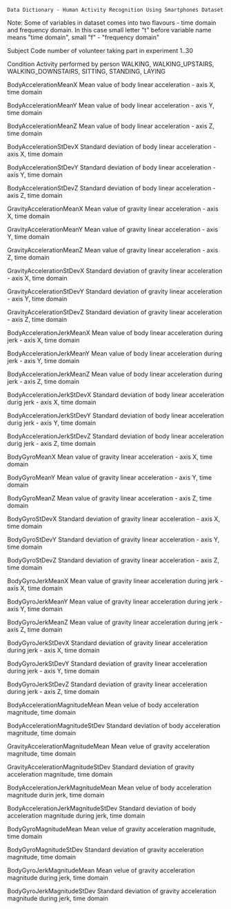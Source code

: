 	Data Dictionary - Human Activity Recognition Using Smartphones Dataset


Note: Some of variables in dataset comes into two flavours - time domain and frequency domain. In this case small letter "t" before variable name means "time domain", small "f" - "frequency domain"



Subject
	Code number of volunteer taking part in experiment
	1..30

Condition
	Activity performed by person
	WALKING, WALKING_UPSTAIRS, WALKING_DOWNSTAIRS, SITTING, STANDING, LAYING

BodyAccelerationMeanX
	Mean value of body linear acceleration - axis X, time domain 

BodyAccelerationMeanY
	Mean value of body linear acceleration - axis Y, time domain 

BodyAccelerationMeanZ
	Mean value of body linear acceleration - axis Z, time domain 

BodyAccelerationStDevX
	Standard deviation of body linear acceleration - axis X, time domain 

BodyAccelerationStDevY
	Standard deviation of body linear acceleration - axis Y, time domain 

BodyAccelerationStDevZ
	Standard deviation of body linear acceleration - axis Z, time domain 

GravityAccelerationMeanX
	Mean value of gravity linear acceleration - axis X, time domain

GravityAccelerationMeanY
	Mean value of gravity linear acceleration - axis Y, time domain

GravityAccelerationMeanZ
	Mean value of gravity linear acceleration - axis Z, time domain

GravityAccelerationStDevX
	Standard deviation of gravity linear acceleration - axis X, time domain

GravityAccelerationStDevY
	Standard deviation of gravity linear acceleration - axis Y, time domain

GravityAccelerationStDevZ
	Standard deviation of gravity linear acceleration - axis Z, time domain

BodyAccelerationJerkMeanX
	Mean value of body linear acceleration during jerk - axis X, time domain 

BodyAccelerationJerkMeanY
	Mean value of body linear acceleration during jerk - axis Y, time domain 

BodyAccelerationJerkMeanZ
	Mean value of body linear acceleration during jerk - axis Z, time domain 

BodyAccelerationJerkStDevX
	Standard deviation of body linear acceleration durig jerk - axis X, time domain

BodyAccelerationJerkStDevY
	Standard deviation of body linear acceleration durig jerk - axis Y, time domain

BodyAccelerationJerkStDevZ
	Standard deviation of body linear acceleration durig jerk - axis Z, time domain

BodyGyroMeanX
	Mean value of gravity linear acceleration - axis X, time domain 

BodyGyroMeanY
	Mean value of gravity linear acceleration - axis Y, time domain 

BodyGyroMeanZ
	Mean value of gravity linear acceleration - axis Z, time domain 

BodyGyroStDevX
	Standard deviation of gravity linear acceleration - axis X, time domain 

BodyGyroStDevY
	Standard deviation of gravity linear acceleration - axis Y, time domain 

BodyGyroStDevZ
	Standard deviation of gravity linear acceleration - axis Z, time domain 

BodyGyroJerkMeanX
	Mean value of gravity linear acceleration during jerk - axis X, time domain 

BodyGyroJerkMeanY
	Mean value of gravity linear acceleration during jerk - axis Y, time domain 

BodyGyroJerkMeanZ
	Mean value of gravity linear acceleration during jerk - axis Z, time domain 

BodyGyroJerkStDevX
	Standard deviation of gravity linear acceleration during jerk - axis X, time domain 

BodyGyroJerkStDevY
	Standard deviation of gravity linear acceleration during jerk - axis Y, time domain 

BodyGyroJerkStDevZ
	Standard deviation of gravity linear acceleration during jerk - axis Z, time domain 

BodyAccelerationMagnitudeMean
	Mean velue of body acceleration magnitude, time domain

BodyAccelerationMagnitudeStDev
	Standard deviation of body acceleration magnitude, time domain

GravityAccelerationMagnitudeMean
	Mean velue of gravity acceleration magnitude, time domain

GravityAccelerationMagnitudeStDev
	Standard deviation of gravity acceleration magnitude, time domain

BodyAccelerationJerkMagnitudeMean
	Mean velue of body acceleration magnitude durin jerk, time domain

BodyAccelerationJerkMagnitudeStDev
	Standard deviation of body acceleration magnitude during jerk, time domain

BodyGyroMagnitudeMean
	Mean velue of gravity acceleration magnitude, time domain

BodyGyroMagnitudeStDev
	Standard deviation of gravity acceleration magnitude, time domain

BodyGyroJerkMagnitudeMean
	Mean velue of gravity acceleration magnitude during jerk, time domain

BodyGyroJerkMagnitudeStDev
	Standard deviation of gravity acceleration magnitude during jerk, time domain


